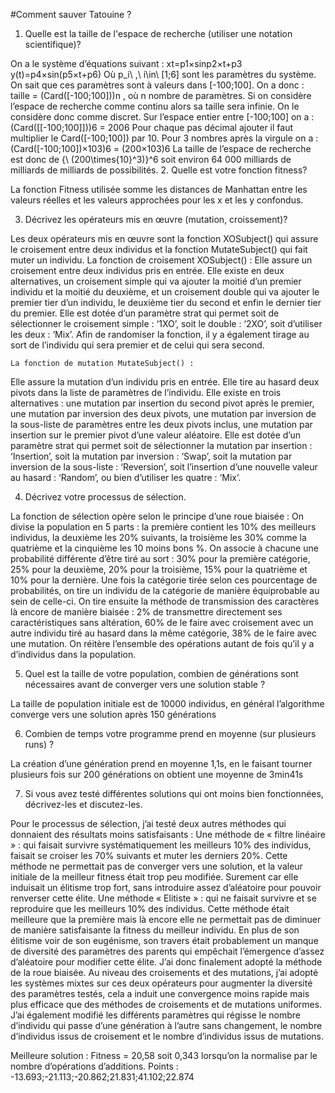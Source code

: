 #Comment sauver Tatouine ?

1. Quelle est la taille de l'espace de recherche (utiliser une notation scientifique)?

On a le système d’équations suivant :
 xt=p1×sinp2×t+p3 y(t)=p4×sin(p5×t+p6)
Où p_i\ ,\ i\in\ [1;6] sont les paramètres du système.
On sait que ces paramètres sont à valeurs dans [-100;100].
On a donc : taille = (Card([-100;100]))n , où n nombre de paramètres.
Si on considère l’espace de recherche comme continu alors sa taille sera infinie.
On le considère donc comme discret. 
Sur l’espace entier entre [-100;100] on a : (Card([[-100;100]]))6 = 2006
Pour chaque pas décimal ajouter il faut multiplier le Card([-100;100]) par 10.
Pour 3 nombres après la virgule on a : (Card([-100;100])×103)6 = (200×103)6
La taille de l’espace de recherche est donc de {\ (200\times{10}^3)}^6 soit environ 64 000 milliards de milliards de milliards de possibilités.
2. Quelle est votre fonction fitness?

La fonction Fitness utilisée somme les distances de Manhattan entre les valeurs réelles et les valeurs approchées pour les x et les y confondus.
 

3. Décrivez les opérateurs mis en œuvre (mutation, croissement)?

Les deux opérateurs mis en œuvre sont la fonction XOSubject() qui assure le croisement entre deux individus et la fonction MutateSubject() qui fait muter un individu.
	La fonction de croisement XOSubject() :
Elle assure un croisement entre deux individus pris en entrée. Elle existe en deux alternatives, un croisement simple qui va ajouter la moitié d’un premier individu et la moitié du deuxième, et un croisement double qui va ajouter le premier tier d’un individu, le deuxième tier du second et enfin le dernier tier du premier.
Elle est dotée d’un paramètre strat qui permet soit de sélectionner le croisement simple : ‘1XO’, soit le double : ‘2XO’, soit d’utiliser les deux : ‘Mix’.
Afin de randomiser la fonction, il y a également tirage au sort de l’individu qui sera premier et de celui qui sera second.

	La fonction de mutation MutateSubject() :
Elle assure la mutation d’un individu pris en entrée.
Elle tire au hasard deux pivots dans la liste de paramètres de l’individu.
Elle existe en trois alternatives : une mutation par insertion du second pivot après le premier, une mutation par inversion des deux pivots, une mutation par inversion de la sous-liste de paramètres entre les deux pivots inclus, une mutation par insertion sur le premier pivot d’une valeur aléatoire.
Elle est dotée d’un paramètre strat qui permet soit de sélectionner la mutation par insertion : ‘Insertion’, soit la mutation par inversion : ‘Swap’, soit la mutation par inversion de la sous-liste : ‘Reversion’, soit l’insertion d’une nouvelle valeur au hasard : ‘Random’, ou bien d’utiliser les quatre : ‘Mix’.

4. Décrivez votre processus de sélection.

La fonction de sélection opère selon le principe d’une roue biaisée : 
On divise la population en 5 parts : la première contient les 10% des meilleurs individus, la deuxième les 20% suivants, la troisième les 30% comme la quatrième et la cinquième les 10 moins bons %. On associe à chacune une probabilité différente d’être tiré au sort : 30% pour la première catégorie, 25% pour la deuxième, 20% pour la troisième, 15% pour la quatrième et 10% pour la dernière.
Une fois la catégorie tirée selon ces pourcentage de probabilités, on tire un individu de la catégorie de manière équiprobable au sein de celle-ci.
On tire ensuite la méthode de transmission des caractères  là encore de manière biaisée : 2% de transmettre directement ses caractéristiques sans altération, 60% de le faire avec croisement avec un autre individu tiré au hasard dans la même catégorie, 38% de le faire avec une mutation.
On réitère l’ensemble des opérations autant de fois qu’il y a d’individus dans la population.

5. Quel est la taille de votre population, combien de générations sont nécessaires avant de converger vers une solution stable ?

La taille de population initiale est de 10000 individus, en général l’algorithme converge vers une solution après 150 générations

6. Combien de temps votre programme prend en moyenne (sur plusieurs runs) ?

La création d’une génération prend en moyenne 1,1s, en le faisant tourner plusieurs fois sur 200 générations on obtient une moyenne de 3min41s

7. Si vous avez testé différentes solutions qui ont moins bien fonctionnées, décrivez-les et discutez-les.

Pour le processus de sélection, j’ai testé deux autres méthodes qui donnaient des résultats moins satisfaisants : 
	Une méthode de « filtre linéaire » : qui faisait survivre systématiquement les meilleurs 10% des individus, faisait se croiser les 70% suivants et muter les derniers 20%. Cette méthode ne permettait pas de converger vers une solution, et la valeur initiale de la meilleur fitness était trop peu modifiée. Surement car elle induisait un élitisme trop fort, sans introduire assez d’aléatoire pour pouvoir renverser cette élite.
	Une méthode « Elitiste » : qui ne faisait survivre et se reproduire que les meilleurs 10% des individus. Cette méthode était meilleure que la première mais là encore elle ne permettait pas de diminuer de manière satisfaisante la fitness du meilleur individu. En plus de son élitisme voir de son eugénisme, son travers était probablement un manque de diversité des paramètres des parents qui empêchait l’émergence d’assez d’aléatoire pour modifier cette élite.
J’ai donc finalement adopté la méthode de la roue biaisée.
Au niveau des croisements et des mutations, j’ai adopté les systèmes mixtes sur ces deux opérateurs pour augmenter la diversité des paramètres testés, cela a induit une convergence moins rapide mais plus efficace que des méthodes de croisements et de mutations uniformes.
J’ai également modifié les différents paramètres qui régisse le nombre d’individu qui passe d’une génération à l’autre sans changement, le nombre d’individus issus de croisement et le nombre d’individus issus de mutations.


Meilleure solution : 
Fitness = 20,58 soit 0,343 lorsqu’on la normalise par le nombre d’opérations d’additions.
Points : -13.693;-21.113;-20.862;21.831;41.102;22.874
